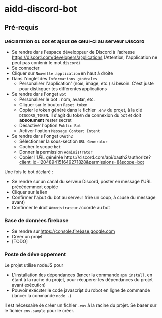 # aidd-discord-bot

## Pré-requis


### Déclaration du bot et ajout de celui-ci au serveur Discord
- Se rendre dans l'espace développeur de Discord à l'adresse https://discord.com/developers/applications (Attention, l'application ne peut pas contenir le mot `discord`)
- Se connecter 
- Cliquer sur `Nouvelle application` en haut à droite
- Dans l'onglet des `Informations générales` 
  - Personaliser l'application' (nom, image, etc.) si besoin. C'est juste pour distinguer tes différentes applications 
- Se rendre dans l'onget `Bot`
  - Personaliser le bot : nom, avatar, etc.
  - Cliquer sur le bouton `Reset token`
  - Copier le token généré dans le fichier `.env` du projet, à la clé `DISCORD_TOKEN`. Il s'agit du token de connexion du bot et doit **absolument** rester secret
  - Désactiver l'option `Public Bot`
  - Activer l'option `Message Content Intent`
- Se rendre dans l'onget `OAuth2`
  - Sélectionner la sous-section `URL Generator`
  - Cocher le scope `bot`
  - Donner la permission `Administrator` 
  - Copier l'URL générée
  https://discord.com/api/oauth2/authorize?client_id=1204894151649271828&permissions=8&scope=bot

Une fois le bot déclaré :
- Se rendre sur un canal du serveur Discord, poster en message l'URL précédemment copiée
- Cliquer sur le lien
- Confirmer l'ajout du bot au serveur (rire un coup, à cause du message, avant)
- Confirmer le droit `Admnistrateur` accordé au bot

### Base de données firebase
- Se rendre sur https://console.firebase.google.com
- Créer un projet 
- [TODO]

### Poste de développement
Le projet utilise nodeJS pour 
- L'installation des dépendances (lancer la commande `npm install`, en étant à la racine du projet, pour récupérer les dépendances du projet avant exécution)
- Pouvoir exécuter le code javascript du robot en ligne de commande (lancer la commande `node .`)

Il est nécessaire de créer un fichier `.env` à la racine du projet. Se baser sur le fichier `env.sample` pour le créer.
